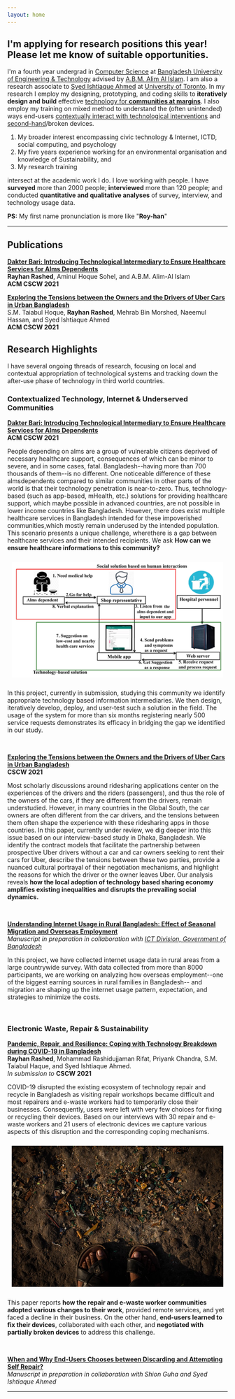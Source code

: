 ```yaml
---
layout: home
---
```


## I'm applying for research positions this year! Please let me know of suitable opportunities.

I'm a fourth year undergrad in [Computer Science][cs] at [Bangladesh University of Engineering & Technology][buet] advised by [A.B.M. Alim Al Islam][razi]. I am also a research associate to [Syed Ishtiaque Ahmed][ishtiaque] at [University of Toronto][toronto]. In my research I employ my designing, prototyping, and coding skills to **iteratively design and build** effective [technology for **communities at margins**][dakter_bari]. I also employ my training on mixed method to understand the (often unintended) ways end-users [contextually interact with technological interventions][uber] and [second-hand][second]/broken devices.

1. My broader interest encompassing civic technology & Internet, ICTD,
social computing, and psychology
2. My five years experience working for an environmental organisation and  knowledge of Sustainability, and
3. My research training 

intersect at the academic work I do. I love working with people. I have **surveyed** more than 2000 people; **interviewed** more than 120 people; and conducted **quantitative and qualitative analyses** of survey, interview, and technology usage data.

**PS:** My first name pronunciation is more like "**Roy-han**" 

[cs]: https://cse.buet.ac.bd/
[buet]: https://www.buet.ac.bd/
[toronto]: http://cs.toronto.edu/
[ishtiaque]: http://ishtiaque.net
[razi]: https://sites.google.com/site/abmalimalislam/publications
[second]: https://en.wikipedia.org/wiki/Second_hand_(disambiguation)


<!-- Papers -->
[uber]: content/papers/cscw20d-sub1291-i52.pdf
[dakter_bari]: content/papers/cscw20d-sub1862-i52.pdf
[repair_covid]: content/papers/cscw21a-sub7252-i26.pdf
[book]: content/papers/repair_ewaste_book.pdf

<!--In addition to academic publications, I've written for a general audience on topics like [political bias in search results in _The Guardian_][guardian], and [social media sites and democracy in _Wired_][wired]. 

 [wired]: https://www.wired.co.uk/article/how-to-fix-facebook
[guardian]:https://www.theguardian.com/commentisfree/2018/sep/06/google-search-results-rigged-news-donald-trump

Before my PhD, I graduated with....  -->

---
## Publications
**[Dakter Bari: Introducing Technological Intermediary to
Ensure Healthcare Services for Alms Dependents][dakter_bari]**\
**Rayhan Rashed**, Aminul Hoque Sohel, and A.B.M. Alim-Al Islam \
**ACM CSCW 2021**


**[Exploring the Tensions between the Owners and the Drivers of Uber Cars in Urban Bangladesh][uber]**\
S.M. Taiabul Hoque, **Rayhan Rashed**, Mehrab Bin Morshed, Naeemul Hassan, and Syed Ishtiaque Ahmed \
**ACM CSCW 2021**


## Research Highlights 

I have several ongoing threads of research, focusing on local and contextual appropriation of technological systems and tracking down the after-use phase of technology in third world countries.

### Contextualized Technology, Internet & Underserved Communities



**[Dakter Bari: Introducing Technological Intermediary to
Ensure Healthcare Services for Alms Dependents][dakter_bari]**\
**ACM CSCW 2021**



People depending on alms are a group of vulnerable citizens deprived of necessary healthcare support, consequences of which can be minor to severe, and in some cases, fatal. Bangladesh--having more than 700 thousands of them--is no different. One noticeable difference of these almsdependents compared to similar communities in other parts of the world is that their technology penetration is near-to-zero. Thus, technology-based (such as app-based, mHealth, etc.) solutions for providing healthcare support, which maybe possible in advanced countries, are not possible in lower income countries like Bangladesh. However, there does exist multiple healthcare services in Bangladesh intended for these impoverished communities,which mostly remain underused by the intended population. This scenario presents a unique challenge, wherethere is a gap between healthcare services and their intended recipients. We ask **How can we ensure healthcare informations to this community?**

<center style="padding: 10px;">
<img src="media/0001.jpg"
     alt="System Model of Dakter Bari."
     style="max-width: 100%;" />
</center>

In this project, currently in submission, studying this community we identify appropriate technology based information intermediaries. We then design, iteratively develop, deploy, and user-test such a solution in the field. The usage of the system for more than six months registering nearly 500 service requests demonstrates its efficacy in bridging the gap we identified in our study.


<p>&nbsp;</p>


**[Exploring the Tensions between the Owners and the Drivers of Uber Cars in Urban Bangladesh][uber]**\
**CSCW 2021**


Most scholarly discussions around ridesharing applications center on the experiences of the drivers and the
riders (passengers), and thus the role of the owners of the cars, if they are different from the drivers, remain
understudied. However, in many countries in the Global South, the car owners are often different from the
car drivers, and the tensions between them often shape the experience with these ridesharing apps in those
countries. In this paper, currently under review, we dig deeper into this issue based on our interview-based study in Dhaka, Bangladesh. We
identify the contract models that facilitate the partnership between prospective Uber drivers without a car
and car owners seeking to rent their cars for Uber, describe the tensions between these two parties, provide a
nuanced cultural portrayal of their negotiation mechanisms, and highlight the reasons for which the driver or the owner leaves Uber. Our analysis reveals **how the local adoption of technology based sharing economy amplifies existing inequalities and disrupts the prevailing social dynamics.** 

<p>&nbsp;</p>

**[Understanding Internet Usage in Rural Bangladesh: Effect of Seasonal Migration and Overseas Employment][cmd]**\
_Manuscript in preparation in collaboration with [ICT Division, Government of Bangladesh][ictd]_

In this project, we have collected internet usage data in rural areas from a large countrywide survey. With data collected from more than 8000 participants, we are working on analyzing how overseas employment--one of the biggest earning sources in rural families in Bangladesh-- and migration are shaping up the internet usage pattern, expectation, and strategies to minimize the costs.  


[ictd]: https://ictd.gov.bd/
[cmd]: www.rayhanrashed.github.io
<p>&nbsp;</p>

### Electronic Waste, Repair & Sustainability

**[Pandemic, Repair, and Resilience: Coping with Technology Breakdown during COVID-19 in Bangladesh][repair_covid]**\
**Rayhan Rashed**, Mohammad Rashidujjaman Rifat, Priyank Chandra, S.M. Taiabul Haque, and Syed Ishtiaque Ahmed.\
_In submission to_ **CSCW 2021**


COVID-19 disrupted the existing ecosystem of technology repair and recycle in Bangladesh as visiting repair workshops became difficult and most repairers and e-waste workers had to temporarily close their businesses. Consequently, users were left with very few choices for fixing or recycling their devices. Based on our interviews with 30 repair and e-waste workers and 21 users of electronic devices we capture various aspects of this disruption and the corresponding coping mechanisms. 

<center style="padding: 10px;">
<img src="media/ewaste1.JPG"
     style="max-width: 100%;" />
</center>


This paper reports **how the repair and e-waste worker communities adopted various changes to their work**, provided remote services, and yet faced a decline in their business. On the other hand, **end-users learned to fix their devices**, collaborated with each other, and **negotiated with partially broken devices** to address this challenge.
 
 <p>&nbsp;</p>


**[When and Why End-Users Chooses between Discarding  and Attempting Self Repair?][book]**\
_Manuscript in preparation in collaboration with Shion Guha and Syed Ishtiaque Ahmed_



---
